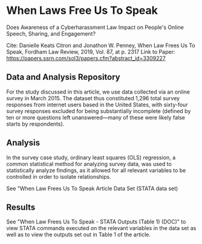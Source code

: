 # When Laws Free Us To Speak 

Does Awareness of a Cyberharassment Law Impact on People's Online Speech, Sharing, and Engagement?

Cite: Danielle Keats Citron and Jonathon W. Penney, When Law Frees Us To Speak, Fordham Law Review, 2019, Vol. 87, at p. 2317
Link to Paper: https://papers.ssrn.com/sol3/papers.cfm?abstract_id=3309227

## Data and Analysis Repository 

For the study discussed in this article, we use data collected via an online survey in March 2015. The dataset thus constituted 1,296 total survey responses from internet users based in the United States, with sixty-four survey responses excluded for being substantially incomplete (defined by ten or more questions left unanswered—many of these were likely false starts by respondents). 

## Analysis
In the survey case study, ordinary least squares (OLS) regression, a common statistical method for analyzing survey data, was used to statistically analyze findings, as it allowed for all relevant variables to be controlled in order to isolate relationships. 

See "When Law Frees Us To Speak Article Data Set (STATA data set) 

## Results
See "When Law Frees Us To Speak - STATA Outputs (Table 1) (DOC)" to view STATA commands executed on the relevant variables in the data set as well as to view the outputs set out in Table 1 of the article.

